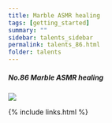 ```yaml
---
title: Marble ASMR healing
tags: [getting_started]
summary: ""
sidebar: talents_sidebar
permalink: talents_86.html
folder: talents
---
```



##### No.86 Marble ASMR healing

![](https://yt3.ggpht.com/ytc/AKedOLSdXpk4gY1fLbu62hIRhPX5wnpdkxb7Cdgm2q15=s176-c-k-c0x00ffffff-no-rj)






{% include links.html %}
